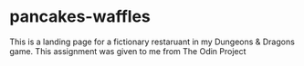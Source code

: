 # pancakes-waffles
This is a landing page for a fictionary restaruant in my Dungeons & Dragons game. 
This assignment was given to me from The Odin Project 
